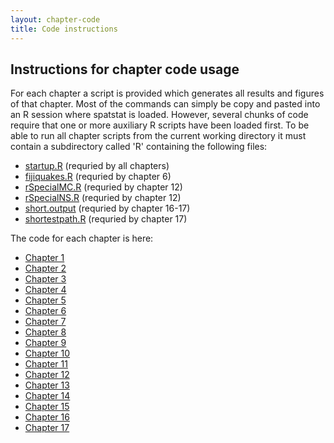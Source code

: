 ```yaml
---
layout: chapter-code
title: Code instructions
---
```


## Instructions for chapter code usage

For each chapter a script is provided which generates all results and figures of that chapter.
Most of the commands can simply be copy and pasted into an R session where spatstat is loaded.
However, several chunks of code require that one or more auxiliary R scripts have been loaded first.
To be able to run all chapter scripts from the current working directory it must contain a subdirectory called 'R' containing the following files:

- [startup.R](R/startup.html) (requried by all chapters)
- [fijiquakes.R](R/fijiquakes.html) (requried by chapter 6)
- [rSpecialMC.R](R/rSpecialMC.html) (requried by chapter 12)
- [rSpecialNS.R](R/rSpecialNS.html) (requried by chapter 12)
- [short.output](R/short.output.html) (requried by chapter 16-17)
- [shortestpath.R](R/shortestpath.html) (requried by chapter 17)

The code for each chapter is here: 

- [Chapter 1](chapter01.html)
- [Chapter 2](chapter02.html)
- [Chapter 3](chapter03.html)
- [Chapter 4](chapter04.html)
- [Chapter 5](chapter05.html)
- [Chapter 6](chapter06.html)
- [Chapter 7](chapter07.html)
- [Chapter 8](chapter08.html)
- [Chapter 9](chapter09.html)
- [Chapter 10](chapter10.html)
- [Chapter 11](chapter11.html)
- [Chapter 12](chapter12.html)
- [Chapter 13](chapter13.html)
- [Chapter 14](chapter14.html)
- [Chapter 15](chapter15.html)
- [Chapter 16](chapter16.html)
- [Chapter 17](chapter17.html)

